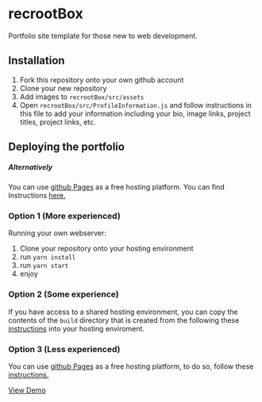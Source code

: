 # recrootBox

Portfolio site template for those new to web development.

## Installation

1. Fork this repository onto your own github account
2. Clone your new repository
3. Add images to `recrootBox/src/assets`
4. Open `recrootBox/src/ProfileInformation.js` and follow instructions in this file to add your information including your bio, image links, project titles, project links, etc.

## Deploying the portfolio

##### Alternatively

You can use [github Pages](https://pages.github.com/) as a free hosting platform. You can find Instructions [here.](https://medium.com/@_mariacheline/deploy-create-react-app-project-to-github-pages-2eb6deda5b89)

### Option 1 (More experienced)

Running your own webserver:

1. Clone your repository onto your hosting environment
2. run `yarn install`
3. run `yarn start`
4. enjoy

### Option 2 (Some experience)

If you have access to a shared hosting environment, you can copy the contents of the `build` directory that is created from the following these [instructions](https://medium.com/@_mariacheline/deploy-create-react-app-project-to-github-pages-2eb6deda5b89) into your hosting enviroment.

### Option 3 (Less experienced)

You can use [github Pages](https://pages.github.com/) as a free hosting platform, to do so, follow these [instructions.](https://medium.com/@_mariacheline/deploy-create-react-app-project-to-github-pages-2eb6deda5b89)

[View Demo](http://trevorhere.github.io/recrootBox)
